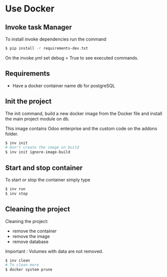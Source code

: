 # Use Docker

## Invoke task Manager

To install invoke dependencies run the command

```bash
$ pip install -r requirements-dev.txt
```

On the invoke.yml set debug = True to see executed commands.

## Requirements

* Have a docker container name db for postgreSQL

## Init the project

The init command, build a new docker image from the Docker file and install the main project module on db.

This image contains Odoo enterprise and the custom code on the addons folder.

```bash
$ inv init
# Don't create the image on build
$ inv init ignore-image-build
```

## Start and stop container

To start or stop the container simply type

```bash
$ inv run
$ inv stop
```

## Cleaning the project

Cleaning the project: 

* remove the container
* remove the image
* remove database

Important : Volumes with data are not removed.

```bash
$ inv clean
# To clean more
$ docker system prune
```

